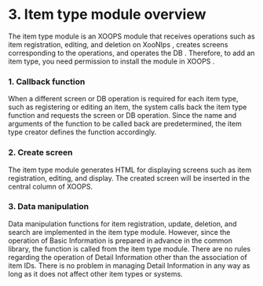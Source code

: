 # 3. Item type module overview

The item type module is an XOOPS module that receives operations such as item registration, editing, and deletion on XooNIps , creates screens corresponding to the operations, and operates the DB . Therefore, to add an item type, you need permission to install the module in XOOPS .

### 1. Callback function

When a different screen or DB operation is required for each item type, such as registering or editing an item, the system calls back the item type function and requests the screen or DB operation. Since the name and arguments of the function to be called back are predetermined, the item type creator defines the function accordingly.

### 2. Create screen

The item type module generates HTML for displaying screens such as item registration, editing, and display. The created screen will be inserted in the central column of XOOPS.

### 3. Data manipulation

Data manipulation functions for item registration, update, deletion, and search are implemented in the item type module. However, since the operation of Basic Information is prepared in advance in the common library, the function is called from the item type module. There are no rules regarding the operation of Detail Information other than the association of item IDs. There is no problem in managing Detail Information in any way as long as it does not affect other item types or systems.

